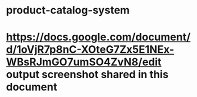 ﻿# product-catalog-system

# https://docs.google.com/document/d/1oVjR7p8nC-XOteG7Zx5E1NEx-WBsRJmGO7umSO4ZvN8/edit output screenshot shared in this document
